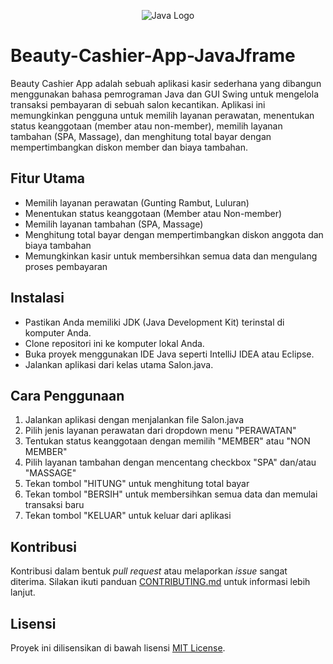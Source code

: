 <p align="center">
  <img src="https://techhubsolutions.in/wp-content/uploads/2020/05/maxresdefault.jpg" alt="Java Logo">
</p>

# Beauty-Cashier-App-JavaJframe
Beauty Cashier App adalah sebuah aplikasi kasir sederhana yang dibangun menggunakan bahasa pemrograman Java dan GUI Swing untuk mengelola transaksi pembayaran di sebuah salon kecantikan. Aplikasi ini memungkinkan pengguna untuk memilih layanan perawatan, menentukan status keanggotaan (member atau non-member), memilih layanan tambahan (SPA, Massage), dan menghitung total bayar dengan mempertimbangkan diskon member dan biaya tambahan.

## Fitur Utama
- Memilih layanan perawatan (Gunting Rambut, Luluran)
- Menentukan status keanggotaan (Member atau Non-member)
- Memilih layanan tambahan (SPA, Massage)
- Menghitung total bayar dengan mempertimbangkan diskon anggota dan biaya tambahan
- Memungkinkan kasir untuk membersihkan semua data dan mengulang proses pembayaran

## Instalasi
- Pastikan Anda memiliki JDK (Java Development Kit) terinstal di komputer Anda.
- Clone repositori ini ke komputer lokal Anda.
- Buka proyek menggunakan IDE Java seperti IntelliJ IDEA atau Eclipse.
- Jalankan aplikasi dari kelas utama Salon.java.

## Cara Penggunaan
1. Jalankan aplikasi dengan menjalankan file Salon.java
2. Pilih jenis layanan perawatan dari dropdown menu "PERAWATAN"
3. Tentukan status keanggotaan dengan memilih "MEMBER" atau "NON MEMBER"
4. Pilih layanan tambahan dengan mencentang checkbox "SPA" dan/atau "MASSAGE"
5. Tekan tombol "HITUNG" untuk menghitung total bayar
6. Tekan tombol "BERSIH" untuk membersihkan semua data dan memulai transaksi baru
7. Tekan tombol "KELUAR" untuk keluar dari aplikasi

## Kontribusi
Kontribusi dalam bentuk *pull request* atau melaporkan *issue* sangat diterima. Silakan ikuti panduan [CONTRIBUTING.md](CONTRIBUTING.md) untuk informasi lebih lanjut.

## Lisensi
Proyek ini dilisensikan di bawah lisensi [MIT License](LICENSE).
